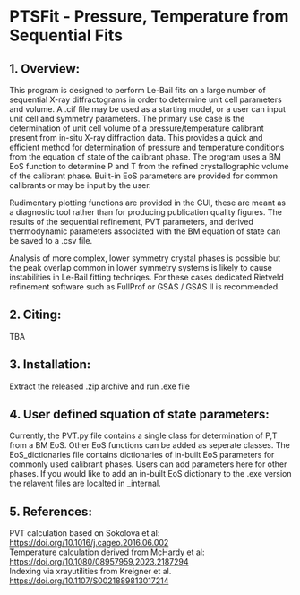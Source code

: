 # PTSFit - Pressure, Temperature from Sequential Fits
  
## 1. Overview:

This program is designed to perform Le-Bail fits on a large number of sequential X-ray diffractograms in order to determine unit cell parameters and volume.
A .cif file may be used as a starting model, or a user can input unit cell and symmetry parameters.
The primary use case is the determination of unit cell volume of a pressure/temperature calibrant present from in-situ X-ray diffraction data.
This provides a quick and efficient method for determination of pressure and temperature conditions from the equation of state of the calibrant phase.
The program uses a BM EoS function to determine P and T from the refined crystallographic volume of the calibrant phase. Built-in EoS parameters are provided for common calibrants or may be input by the user.
  
Rudimentary plotting functions are provided in the GUI, these are meant as a diagnostic tool rather than for producing publication quality figures.
The results of the sequential refinement, PVT parameters, and derived thermodynamic parameters associated with the BM equation of state can be saved to a .csv file.
  
Analysis of more complex, lower symmetry crystal phases is possible but the peak overlap common in lower symmetry systems is likely to cause instabilities in Le-Bail fitting techniqes. For these cases dedicated Rietveld refinement software such as FullProf or GSAS / GSAS II is recommended.  

## 2. Citing:
TBA

## 3. Installation:

Extract the released .zip archive and run .exe file

## 4. User defined squation of state parameters:
  
Currently, the PVT.py file contains a single class for determination of P,T from a BM EoS. Other EoS functions can be added as seperate classes. The EoS_dictionaries file contains dictionaries of in-built EoS parameters for commonly used calibrant phases. Users can add parameters here for other phases.
If you would like to add an in-built EoS dictionary to the .exe version the relavent files are localted in _internal.

## 5. References:
PVT calculation based on Sokolova et al: https://doi.org/10.1016/j.cageo.2016.06.002  
Temperature calculation derived from McHardy et al: https://doi.org/10.1080/08957959.2023.2187294  
Indexing via xrayutilities from Kreigner et al. https://doi.org/10.1107/S0021889813017214  
